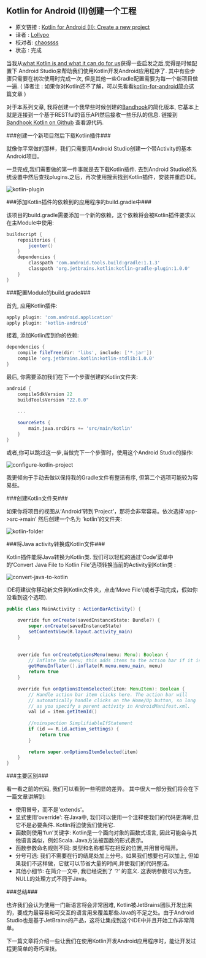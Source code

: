 Kotlin for Android (II)创建一个工程
---

>
* 原文链接 : [Kotlin for Android (II): Create a new project](http://antonioleiva.com/kotlin-android-create-project/)
* 译者 : [Lollypo](https://github.com/Lollypo) 
* 校对者: [chaossss](https://github.com/chaossss)
* 状态 :  完成


当我从[what Kotlin is and what it can do for us](http://antonioleiva.com/kotlin-for-android-introduction/)获得一些启发之后,觉得是时候配置下 Android Studio来帮助我们使用Kotlin开发Android应用程序了. 其中有些步骤只需要在初次使用时完成一次, 但是其他一些Gradle配置需要为每一个新项目做一遍. ( 译者注 : 如果你对Kotlin还不了解，可以先看看[kotlin-for-android简介](https://github.com/bboyfeiyu/android-tech-frontier/blob/master/androidweekly/kotlin-for-android%E7%AE%80%E4%BB%8B)这篇文章 )

对于本系列文章, 我将创建一个我早些时候创建的[Bandhook](https://play.google.com/store/apps/details?id=com.limecreativelabs.bandhook)的简化版本, 它基本上就是连接到一个基于RESTful的音乐API然后接收一些乐队的信息. 链接到 [Bandhook Kotlin on Github](https://github.com/antoniolg/Bandhook-Kotlin) 查看源代码.


###创建一个新项目然后下载Kotlin插件###

就像你平常做的那样，我们只需要用Android Studio创建一个带Activity的基本Android项目。

一旦完成,我们需要做的第一件事就是去下载Kotlin插件. 去到Android Studio的系统设置中然后查找plugins.之后，再次使用搜索找到Kotlin插件，安装并重启IDE。

![kotlin-plugin](http://7xi8kj.com1.z0.glb.clouddn.com/kotlin-plugin-e1424632570741.png)

###添加Kotlin插件的依赖到的应用程序的build.gradle中###

该项目的build.gradle需要添加一个新的依赖，这个依赖将会被Kotlin插件要求以在主Module中使用:
```gradle
buildscript {
    repositories {
        jcenter()
    }
    dependencies {
        classpath 'com.android.tools.build:gradle:1.1.3'
        classpath 'org.jetbrains.kotlin:kotlin-gradle-plugin:1.0.0'
    }
}
```



###配置Module的build.grade###

首先, 应用Kotlin插件:
```gradle
apply plugin: 'com.android.application'
apply plugin: 'kotlin-android'
```
接着, 添加Kotlin库到你的依赖:
```gradle
dependencies {
    compile fileTree(dir: 'libs', include: ['*.jar'])
    compile 'org.jetbrains.kotlin:kotlin-stdlib:1.0.0'
}
```
最后, 你需要添加我们在下一个步骤创建的Kotlin文件夹:
```gradle
android {
    compileSdkVersion 22
    buildToolsVersion "22.0.0"
 
    ...
 
    sourceSets {
        main.java.srcDirs += 'src/main/kotlin'
    }
}
```
或者,你可以跳过这一步,当做完下一个步骤时，使用这个Android Studio的操作:

![configure-kotlin-project](http://7xi8kj.com1.z0.glb.clouddn.com/configure-kotlin-project.png)

我更倾向于手动去做以保持我的Gradle文件有整洁有序, 但第二个选项可能较为容易些。



###创建Kotlin文件夹###

如果你将项目的视图从‘Android’转到‘Project’，那将会非常容易。依次选择‘app->src->main’ 然后创建一个名为 ‘kotlin'的文件夹:

![kotlin-folder](http://7xi8kj.com1.z0.glb.clouddn.com/kotlin-folder.png)



###将Java activity转换成Kotlin文件###

Kotlin插件能将Java转换为Kotlin类. 我们可以轻松的通过‘Code’菜单中的‘Convert Java File to Kotlin File'选项转换当前的Activity到Kotlin类 :

![convert-java-to-kotlin](http://7xi8kj.com1.z0.glb.clouddn.com/convert-java-to-kotlin-e1424633562637.png)

IDE将建议你移动新文件到Kotlin文件夹，点击‘Move File’(或者手动完成，假如你没看到这个选项).
```java
public class MainActivity : ActionBarActivity() {
 
    override fun onCreate(savedInstanceState: Bundle?) {
        super.onCreate(savedInstanceState)
        setContentView(R.layout.activity_main)
    }
 
 
    override fun onCreateOptionsMenu(menu: Menu): Boolean {
        // Inflate the menu; this adds items to the action bar if it is present.
        getMenuInflater().inflate(R.menu.menu_main, menu)
        return true
    }
 
    override fun onOptionsItemSelected(item: MenuItem): Boolean {
        // Handle action bar item clicks here. The action bar will
        // automatically handle clicks on the Home/Up button, so long
        // as you specify a parent activity in AndroidManifest.xml.
        val id = item.getItemId()
 
        //noinspection SimplifiableIfStatement
        if (id == R.id.action_settings) {
            return true
        }
 
        return super.onOptionsItemSelected(item)
    }
}
```



###主要区别###

看一看之前的代码, 我们可以看到一些明显的差异。 其中很大一部分我们将会在下一篇文章讲解到:

- 使用冒号，而不是'extends'。
- 显式使用‘override': 在Java中, 我们可以使用一个注释使我们的代码更清晰,但它不是必要条件. Kotlin将迫使我们使用它.
- 函数则使用‘fun’关键字: Kotlin是一个面向对象的函数式语言, 因此可能会与其他语言类似，例如Scala. Java方法被函数的形式表示。
- 函数参数命名规则不同: 类型和名称都写在相反的位置,并用冒号隔开。
- 分号可选: 我们不需要在行的结尾处加上分号。如果我们想要也可以加上, 但如果我们不这样做，它就可以节省大量的时间,并使我们的代码整洁。
- 其他小细节: 在简介一文中, 我已经说到了 ‘?’ 的意义. 这表明参数可以为空。NULL的处理方式不同于Java。 



###总结###

也许我们会认为使用一门新语言将会非常困难, Kotlin被JetBrains团队开发出来的，要成为最容易和可交互的语言用来覆盖那些Java的不足之处。由于Android Studio也是基于JetBrains的产品，这将让集成到这个IDE中并且开始工作非常简单。

下一篇文章将介绍一些让我们在使用Kotlin开发Android应用程序时，能让开发过程更简单的奇巧淫技。
